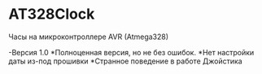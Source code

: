 # AT328Clock
Часы на микроконтроллере AVR (Atmega328)

-Версия 1.0
*Полноценная версия, но не без ошибок.
*Нет настройки даты из-под прошивки
*Странное поведение в работе Джойстика
